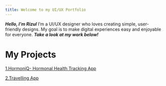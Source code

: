 ```yaml
---
title: Welcome to my UI/UX Portfolio
---
```

***Hello,
I'm Rizul***
I’m a UI/UX designer who loves creating simple, user-friendly designs. 
My goal is to make digital experiences easy and enjoyable for everyone.
***Take a look at my work below!***

# My Projects
[1.HormoniQ- Hormonal Health Tracking App](hormoniQ.md)


[2.Travelling App](travelling_app.md)
